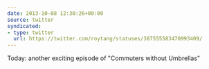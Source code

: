 ```yaml
---
date: 2013-10-08 12:30:26+00:00
source: twitter
syndicated:
- type: twitter
  url: https://twitter.com/roytang/statuses/387555583470993409/
---
```


Today: another exciting episode of "Commuters without Umbrellas"